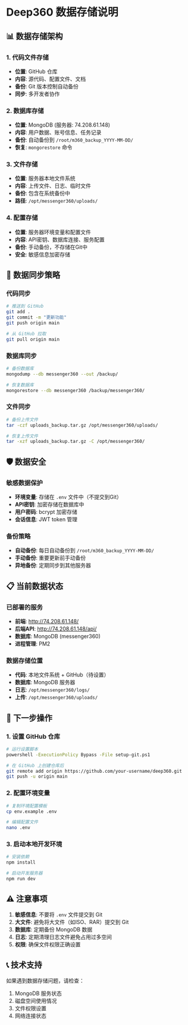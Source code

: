 # Deep360 数据存储说明

## 📊 数据存储架构

### 1. 代码文件存储
- **位置**: GitHub 仓库
- **内容**: 源代码、配置文件、文档
- **备份**: Git 版本控制自动备份
- **同步**: 多开发者协作

### 2. 数据库存储
- **位置**: MongoDB (服务器: 74.208.61.148)
- **内容**: 用户数据、账号信息、任务记录
- **备份**: 自动备份到 `/root/m360_backup_YYYY-MM-DD/`
- **恢复**: `mongorestore` 命令

### 3. 文件存储
- **位置**: 服务器本地文件系统
- **内容**: 上传文件、日志、临时文件
- **备份**: 包含在系统备份中
- **路径**: `/opt/messenger360/uploads/`

### 4. 配置存储
- **位置**: 服务器环境变量和配置文件
- **内容**: API密钥、数据库连接、服务配置
- **备份**: 手动备份，不存储在Git中
- **安全**: 敏感信息加密存储

## 🔄 数据同步策略

### 代码同步
```bash
# 推送到 GitHub
git add .
git commit -m "更新功能"
git push origin main

# 从 GitHub 拉取
git pull origin main
```

### 数据库同步
```bash
# 备份数据库
mongodump --db messenger360 --out /backup/

# 恢复数据库
mongorestore --db messenger360 /backup/messenger360/
```

### 文件同步
```bash
# 备份上传文件
tar -czf uploads_backup.tar.gz /opt/messenger360/uploads/

# 恢复上传文件
tar -xzf uploads_backup.tar.gz -C /opt/messenger360/
```

## 🛡️ 数据安全

### 敏感数据保护
- **环境变量**: 存储在 `.env` 文件中（不提交到Git）
- **API密钥**: 加密存储在数据库中
- **用户密码**: bcrypt 加密存储
- **会话信息**: JWT token 管理

### 备份策略
- **自动备份**: 每日自动备份到 `/root/m360_backup_YYYY-MM-DD/`
- **手动备份**: 重要更新前手动备份
- **异地备份**: 定期同步到其他服务器

## 📋 当前数据状态

### 已部署的服务
- **前端**: http://74.208.61.148/
- **后端API**: http://74.208.61.148/api/
- **数据库**: MongoDB (messenger360)
- **进程管理**: PM2

### 数据存储位置
- **代码**: 本地文件系统 + GitHub（待设置）
- **数据库**: MongoDB 服务器
- **日志**: `/opt/messenger360/logs/`
- **上传**: `/opt/messenger360/uploads/`

## 🚀 下一步操作

### 1. 设置 GitHub 仓库
```bash
# 运行设置脚本
powershell -ExecutionPolicy Bypass -File setup-git.ps1

# 在 GitHub 上创建仓库后
git remote add origin https://github.com/your-username/deep360.git
git push -u origin main
```

### 2. 配置环境变量
```bash
# 复制环境配置模板
cp env.example .env

# 编辑配置文件
nano .env
```

### 3. 启动本地开发环境
```bash
# 安装依赖
npm install

# 启动开发服务器
npm run dev
```

## ⚠️ 注意事项

1. **敏感信息**: 不要将 `.env` 文件提交到 Git
2. **大文件**: 避免将大文件（如ISO、RAR）提交到 Git
3. **数据库**: 定期备份 MongoDB 数据
4. **日志**: 定期清理日志文件避免占用过多空间
5. **权限**: 确保文件权限正确设置

## 📞 技术支持

如果遇到数据存储问题，请检查：
1. MongoDB 服务状态
2. 磁盘空间使用情况
3. 文件权限设置
4. 网络连接状态 